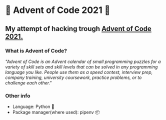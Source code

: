 # 🎄 Advent of Code 2021 🎄

## My attempt of hacking trough [Advent of Code 2021.](https://adventofcode.com/)

### What is Advent of Code?
*"Advent of Code is an Advent calendar of small programming puzzles for a variety of skill sets and skill levels that can be solved in any programming language you like. People use them as a speed contest, interview prep, company training, university coursework, practice problems, or to challenge each other."*

### Other info

- Language: Python 🐍
- Package manager(where used): pipenv 📦